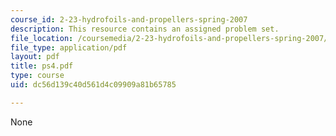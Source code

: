 ```yaml
---
course_id: 2-23-hydrofoils-and-propellers-spring-2007
description: This resource contains an assigned problem set.
file_location: /coursemedia/2-23-hydrofoils-and-propellers-spring-2007/dc56d139c40d561d4c09909a81b65785_ps4.pdf
file_type: application/pdf
layout: pdf
title: ps4.pdf
type: course
uid: dc56d139c40d561d4c09909a81b65785

---
```

None